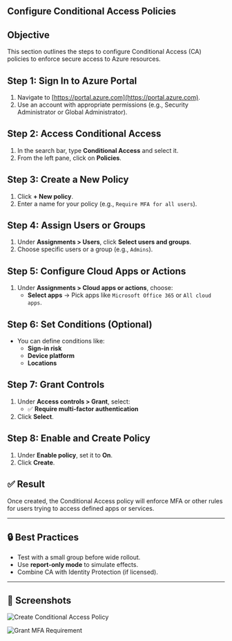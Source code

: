 ## Configure Conditional Access Policies

## Objective
This section outlines the steps to configure Conditional Access (CA) policies to enforce secure access to Azure resources.

## Step 1: Sign In to Azure Portal

1. Navigate to [https://portal.azure.com](https://portal.azure.com).
2. Use an account with appropriate permissions (e.g., Security Administrator or Global Administrator).

## Step 2: Access Conditional Access

1. In the search bar, type **Conditional Access** and select it.
2. From the left pane, click on **Policies**.

## Step 3: Create a New Policy

1. Click **+ New policy**.
2. Enter a name for your policy (e.g., `Require MFA for all users`).

## Step 4: Assign Users or Groups

1. Under **Assignments > Users**, click **Select users and groups**.
2. Choose specific users or a group (e.g., `Admins`).

## Step 5: Configure Cloud Apps or Actions

1. Under **Assignments > Cloud apps or actions**, choose:
   - **Select apps** → Pick apps like `Microsoft Office 365` or `All cloud apps`.

## Step 6: Set Conditions (Optional)

- You can define conditions like:
  - **Sign-in risk**
  - **Device platform**
  - **Locations**

## Step 7: Grant Controls

1. Under **Access controls > Grant**, select:
   - ✅ **Require multi-factor authentication**
2. Click **Select**.

## Step 8: Enable and Create Policy

1. Under **Enable policy**, set it to **On**.
2. Click **Create**.

## ✅ Result

Once created, the Conditional Access policy will enforce MFA or other rules for users trying to access defined apps or services.

---

## 🔒 Best Practices

- Test with a small group before wide rollout.
- Use **report-only mode** to simulate effects.
- Combine CA with Identity Protection (if licensed).

---

## 📸 Screenshots

![Create Conditional Access Policy](images/conditional-access-policy.png)

![Grant MFA Requirement](images/conditional-access-mfa.png)
